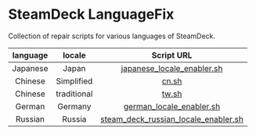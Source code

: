 # SteamDeck LanguageFix
Collection of repair scripts for various languages of SteamDeck.

| language | locale | Script URL |
|  :----:  |  :----:  |  :----:  |
| Japanese | Japan | [japanese_locale_enabler.sh](https://gist.github.com/XargonWan/cc660daf92c224b7241cbf5a2bf12c47) |
| Chinese | Simplified | [cn.sh](https://gist.github.com/huangsijun17/98d214b1757ab3e80f84e78e113ea150) |
| Chinese | traditional | [tw.sh](https://gist.github.com/david082321/42c5007b21ef11e854a9bb8fc271bbc7) |
| German | Germany | [german_locale_enabler.sh](https://gist.github.com/strzlee/8837ddf22aeb05533e7ad00dc4b7b54c) |
| Russian | Russia | [steam_deck_russian_locale_enabler.sh](https://gist.github.com/markevich/b5b0709926b537e58c20a96c71f53a21) |
